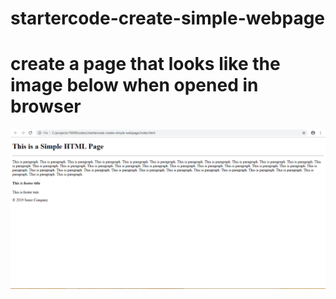 # startercode-create-simple-webpage
# create a page that looks like the image below when opened in browser
![simple webpage](simple-html-page.png?raw=true "Simple Webpage")
